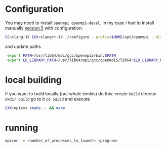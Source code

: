# Configuration

You may need to install ``openmpi openmpi-devel``. in my case i had to install manually [version 5](https://www.open-mpi.org/software/ompi/v5.0/) with configuration:
```bash
CC=clang-19 CXX=clang++-19 ./configure --prefix=$HOME/opt/openmpi --disable-mpi-fortran
```

and update paths
```bash
 export PATH=/usr/lib64/mpi/gcc/openmpi5/bin:$PATH
 export LD_LIBRARY_PATH=/usr/lib64/mpi/gcc/openmpi5/lib64:$LD_LIBRARY_PATH
```

# local building
If you want to build locally (not whole lemkis) do this:
create `build` director `mkdir build` go to it `cd build` and execute
```bash
CXX=mpicxx cmake .. && make
```

# running
```bash
mpirun -n <number_of_processes_to_launch> <program>
```
